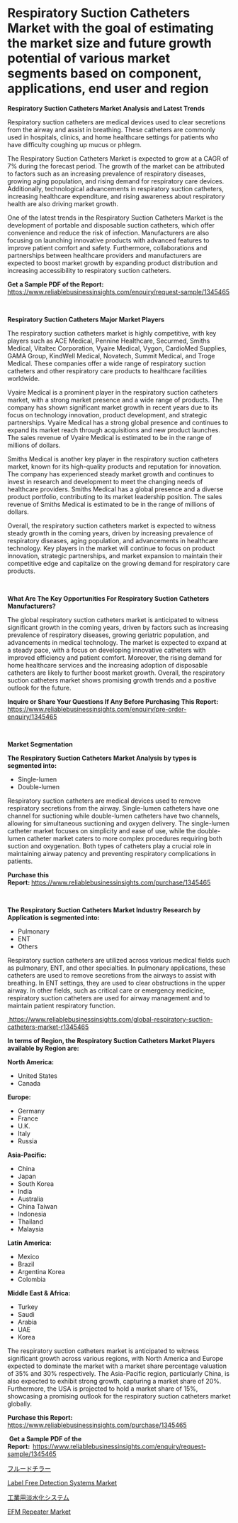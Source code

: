 <p><h1>Respiratory Suction Catheters Market with the goal of estimating the market size and future growth potential of various market segments based on component, applications, end user and region</h1></p><p><strong>Respiratory Suction Catheters Market Analysis and Latest Trends</strong></p>
<p><p>Respiratory suction catheters are medical devices used to clear secretions from the airway and assist in breathing. These catheters are commonly used in hospitals, clinics, and home healthcare settings for patients who have difficulty coughing up mucus or phlegm.</p><p>The Respiratory Suction Catheters Market is expected to grow at a CAGR of 7% during the forecast period. The growth of the market can be attributed to factors such as an increasing prevalence of respiratory diseases, growing aging population, and rising demand for respiratory care devices. Additionally, technological advancements in respiratory suction catheters, increasing healthcare expenditure, and rising awareness about respiratory health are also driving market growth.</p><p>One of the latest trends in the Respiratory Suction Catheters Market is the development of portable and disposable suction catheters, which offer convenience and reduce the risk of infection. Manufacturers are also focusing on launching innovative products with advanced features to improve patient comfort and safety. Furthermore, collaborations and partnerships between healthcare providers and manufacturers are expected to boost market growth by expanding product distribution and increasing accessibility to respiratory suction catheters.</p></p>
<p><strong>Get a Sample PDF of the Report:&nbsp;</strong> <a href="https://www.reliablebusinessinsights.com/enquiry/request-sample/1345465">https://www.reliablebusinessinsights.com/enquiry/request-sample/1345465</a></p>
<p>&nbsp;</p>
<p><strong>Respiratory Suction Catheters Major Market Players</strong></p>
<p><p>The respiratory suction catheters market is highly competitive, with key players such as ACE Medical, Pennine Healthcare, Securmed, Smiths Medical, Vitaltec Corporation, Vyaire Medical, Vygon, CardioMed Supplies, GAMA Group, KindWell Medical, Novatech, Summit Medical, and Troge Medical. These companies offer a wide range of respiratory suction catheters and other respiratory care products to healthcare facilities worldwide.</p><p>Vyaire Medical is a prominent player in the respiratory suction catheters market, with a strong market presence and a wide range of products. The company has shown significant market growth in recent years due to its focus on technology innovation, product development, and strategic partnerships. Vyaire Medical has a strong global presence and continues to expand its market reach through acquisitions and new product launches. The sales revenue of Vyaire Medical is estimated to be in the range of millions of dollars.</p><p>Smiths Medical is another key player in the respiratory suction catheters market, known for its high-quality products and reputation for innovation. The company has experienced steady market growth and continues to invest in research and development to meet the changing needs of healthcare providers. Smiths Medical has a global presence and a diverse product portfolio, contributing to its market leadership position. The sales revenue of Smiths Medical is estimated to be in the range of millions of dollars.</p><p>Overall, the respiratory suction catheters market is expected to witness steady growth in the coming years, driven by increasing prevalence of respiratory diseases, aging population, and advancements in healthcare technology. Key players in the market will continue to focus on product innovation, strategic partnerships, and market expansion to maintain their competitive edge and capitalize on the growing demand for respiratory care products.</p></p>
<p>&nbsp;</p>
<p><strong>What Are The Key Opportunities For Respiratory Suction Catheters Manufacturers?</strong></p>
<p><p>The global respiratory suction catheters market is anticipated to witness significant growth in the coming years, driven by factors such as increasing prevalence of respiratory diseases, growing geriatric population, and advancements in medical technology. The market is expected to expand at a steady pace, with a focus on developing innovative catheters with improved efficiency and patient comfort. Moreover, the rising demand for home healthcare services and the increasing adoption of disposable catheters are likely to further boost market growth. Overall, the respiratory suction catheters market shows promising growth trends and a positive outlook for the future.</p></p>
<p><strong>Inquire or Share Your Questions If Any Before Purchasing This Report:</strong> <a href="https://www.reliablebusinessinsights.com/enquiry/pre-order-enquiry/1345465">https://www.reliablebusinessinsights.com/enquiry/pre-order-enquiry/1345465</a></p>
<p>&nbsp;</p>
<p><strong>Market Segmentation</strong></p>
<p><strong>The Respiratory Suction Catheters Market Analysis by types is segmented into:</strong></p>
<p><ul><li>Single-lumen</li><li>Double-lumen</li></ul></p>
<p><p>Respiratory suction catheters are medical devices used to remove respiratory secretions from the airway. Single-lumen catheters have one channel for suctioning while double-lumen catheters have two channels, allowing for simultaneous suctioning and oxygen delivery. The single-lumen catheter market focuses on simplicity and ease of use, while the double-lumen catheter market caters to more complex procedures requiring both suction and oxygenation. Both types of catheters play a crucial role in maintaining airway patency and preventing respiratory complications in patients.</p></p>
<p><strong>Purchase this Report:&nbsp;</strong><a href="https://www.reliablebusinessinsights.com/purchase/1345465">https://www.reliablebusinessinsights.com/purchase/1345465</a></p>
<p>&nbsp;</p>
<p><strong>The Respiratory Suction Catheters Market Industry Research by Application is segmented into:</strong></p>
<p><ul><li>Pulmonary</li><li>ENT</li><li>Others</li></ul></p>
<p><p>Respiratory suction catheters are utilized across various medical fields such as pulmonary, ENT, and other specialties. In pulmonary applications, these catheters are used to remove secretions from the airways to assist with breathing. In ENT settings, they are used to clear obstructions in the upper airway. In other fields, such as critical care or emergency medicine, respiratory suction catheters are used for airway management and to maintain patient respiratory function.</p></p>
<p><a href="https://www.reliablebusinessinsights.com/global-respiratory-suction-catheters-market-r1345465">&nbsp;https://www.reliablebusinessinsights.com/global-respiratory-suction-catheters-market-r1345465</a></p>
<p><strong>In terms of Region, the Respiratory Suction Catheters Market Players available by Region are:</strong></p>
<p>
    <p> <strong> North America: </strong>
        <ul>
            <li>United States</li>
            <li>Canada</li>
        </ul>
        </p> 
    <p> <strong> Europe: </strong>
        <ul>
            <li>Germany</li>
            <li>France</li>
            <li>U.K.</li>
            <li>Italy</li>
            <li>Russia</li>
        </ul>
        </p> 
    <p> <strong> Asia-Pacific: </strong>
        <ul>
            <li>China</li>
            <li>Japan</li>
            <li>South Korea</li>
            <li>India</li>
            <li>Australia</li>
            <li>China Taiwan</li>
            <li>Indonesia</li>
            <li>Thailand</li>
            <li>Malaysia</li>
        </ul>
        </p> 
    <p> <strong> Latin America: </strong>
        <ul>
            <li>Mexico</li>
            <li>Brazil</li>
            <li>Argentina Korea</li>
            <li>Colombia</li>
        </ul>
        </p> 
    <p> <strong> Middle East & Africa: </strong>
        <ul>
            <li>Turkey</li>
            <li>Saudi</li>
            <li>Arabia</li>
            <li>UAE</li>
            <li>Korea</li>
        </ul>
    </p>
    </p>
<p><p>The respiratory suction catheters market is anticipated to witness significant growth across various regions, with North America and Europe expected to dominate the market with a market share percentage valuation of 35% and 30% respectively. The Asia-Pacific region, particularly China, is also expected to exhibit strong growth, capturing a market share of 20%. Furthermore, the USA is projected to hold a market share of 15%, showcasing a promising outlook for the respiratory suction catheters market globally.</p></p>
<p><strong>Purchase this Report: </strong><a href="https://www.reliablebusinessinsights.com/purchase/1345465">https://www.reliablebusinessinsights.com/purchase/1345465</a></p>
<p>&nbsp;<strong>Get a Sample PDF of the Report:&nbsp;&nbsp;</strong><a href="https://www.reliablebusinessinsights.com/enquiry/request-sample/1345465">https://www.reliablebusinessinsights.com/enquiry/request-sample/1345465</a></p>
<p><strong></strong></p>
<p><p><a href="https://github.com/NikitaBruen/Market-Research-Report-List-1/blob/main/9621640169374.md">フルードチラー</a></p><p><a href="https://github.com/ajiariaa/Market-Research-Report-List-1/blob/main/label-free-detection-systems-market.md">Label Free Detection Systems Market</a></p><p><a href="https://github.com/mm14022023/Market-Research-Report-List-2/blob/main/9083587169373.md">工業用淡水化システム</a></p><p><a href="https://github.com/niyotibauri9/Market-Research-Report-List-1/blob/main/efm-repeater-market.md">EFM Repeater Market</a></p></p>